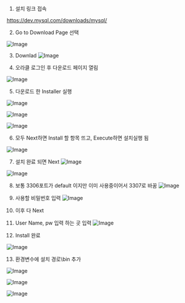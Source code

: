 1. 설치 링크 접속

https://dev.mysql.com/downloads/mysql/

2. Go to Download Page 선택

![Image](https://i.imgur.com/PM9HZxd.png)

3. Downlad
![Image](https://i.imgur.com/FpPsT4J.png)

4. 오라클 로그인 후 다운로드 페이지 열림

![Image](https://i.imgur.com/n9MYc6M.png)

5. 다운로드 한 Installer 실행

![Image](https://i.imgur.com/b6fbqo8.png)

![Image](https://i.imgur.com/Or7syRf.png)

![Image](https://i.imgur.com/1Ui4kHK.png)

6. 모두 Next하면 Install 할 항목 뜨고, Execute하면 설치실행 됨

![Image](https://i.imgur.com/Vumldyb.png)

7. 설치 완료 되면 Next
![Image](https://i.imgur.com/eOoioci.png)

![Image](https://i.imgur.com/N4dGs9p.png)

8. 보통 3306포트가 default 이지만 이미 사용중이어서 3307로 바꿈
![Image](https://i.imgur.com/F1z458y.png)

9. 사용할 비밀번호 입력
![Image](https://i.imgur.com/v6HtfsJ.png)

10. 이후 다 Next

11. User Name, pw 입력 하는 곳 입력
![Image](https://i.imgur.com/kLRHGZA.png)

12. Install 완료

![Image](https://i.imgur.com/HK7nBpo.png)

13. 환경변수에 설치 경로\bin 추가

![Image](https://i.imgur.com/QYyPeUw.png)

![Image](https://i.imgur.com/SB5PizO.png)

![Image](https://i.imgur.com/6vjQ0mL.png)